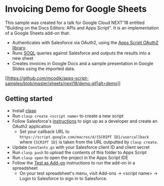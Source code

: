 # Invoicing Demo for Google Sheets

This sample was created for a talk for Google Cloud NEXT'18 entitled "Building
on the Docs Editors: APIs and Apps Script". It is an implementation of a
Google Sheets add-on that:

* Authenticates with Salesforce via OAuth2, using the
[Apps Script OAuth2 library](https://github.com/gsuitedevs/apps-script-oauth2).
* Runs [SOQL](https://developer.salesforce.com/docs/atlas.en-us.soql_sosl.meta/soql_sosl/sforce_api_calls_soql_sosl_intro.htm)
  queries against Salesforce and outputs the results into a new sheet
* Creates invoices in Google Docs and a sample presentation in Google Slides
  using the imported data.

[[https://github.com/mcodik/apps-script-samples/blob/master/sheets/next18/demo.gif|alt=demo]]


## Getting started

* Install [clasp](https://github.com/google/clasp)
* Run `clasp create <script name>` to create a new script
* Follow Salesforce's [instructions](https://developer.salesforce.com/docs/atlas.en-us.api_rest.meta/api_rest/quickstart.htm)
  to sign up as a developer and create an OAuth2 application
  * Set your callback URL to `https://script.google.com/macros/d/{SCRIPT ID}/usercallback`
    where `{SCRIPT ID}` is taken from the URL outputted by `clasp create`.
* Update `Constants.gs` with your Salesforce client ID and client secret
* Run `clasp push` to upload the contents of this folder to Apps Script
* Run `clasp open` to open the project in the Apps Script IDE
* Follow the [Test as Add-on](https://developers.google.com/apps-script/add-ons/test)
  instructions to run the add-on in a spreadsheet
  * On your test spreadsheet's menu, visit Add-ons -> &lt;script name&gt; ->
    Login to Salesforce to sign in to Salesforce.

